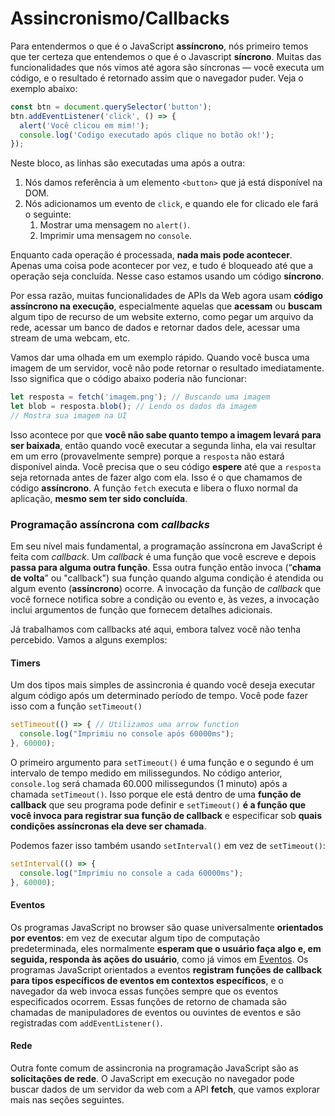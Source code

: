 # Assincronismo/Callbacks

Para entendermos o que é o JavaScript **assíncrono**, nós primeiro temos que ter certeza que entendemos o que é o Javascript **síncrono**. Muitas das funcionalidades que nós vimos até agora são síncronas — você executa um código, e o resultado é retornado assim que o navegador puder. Veja o exemplo abaixo:

```javascript
const btn = document.querySelector('button');
btn.addEventListener('click', () => {
  alert('Você clicou em mim!');
  console.log('Codigo executado após clique no botão ok!');
});
```

Neste bloco, as linhas são executadas uma após a outra:

1. Nós damos referência à um elemento `<button>` que já está disponível na DOM.
2. Nós adicionamos um evento de `click`, e quando ele for clicado ele fará o seguinte:
   1. Mostrar uma mensagem no `alert()`.
   2. Imprimir uma mensagem no `console`.

Enquanto cada operação é processada, **nada mais pode acontecer**. Apenas uma coisa pode acontecer por vez, e tudo é bloqueado até que a operação seja concluída. Nesse caso estamos usando um código **síncrono**.

Por essa razão, muitas funcionalidades de APIs da Web agora usam **código assíncrono na execução**, especialmente aquelas que **acessam** ou **buscam** algum tipo de recurso de um website externo, como pegar um arquivo da rede, acessar um banco de dados e retornar dados dele, acessar uma stream de uma webcam, etc.

Vamos dar uma olhada em um exemplo rápido. Quando você busca uma imagem de um servidor, você não pode retornar o resultado imediatamente. Isso significa que o código abaixo poderia não funcionar:

```javascript
let resposta = fetch('imagem.png'); // Buscando uma imagem
let blob = resposta.blob(); // Lendo os dados da imagem
// Mostra sua imagem na UI
```

Isso acontece por que **você não sabe quanto tempo a imagem levará para ser baixada**, então quando você executar a segunda linha, ela vai resultar em um erro (provavelmente sempre) porque a  `resposta` não estará disponível ainda. Você precisa que o seu código **espere** até que a `resposta` seja retornada antes de fazer algo com ela. Isso é o que chamamos de código **assíncrono**. A função `fetch` executa e libera o fluxo normal da aplicação, **mesmo sem ter sido concluída**.

### Programação assíncrona com _callbacks_

Em seu nível mais fundamental, a programação assíncrona em JavaScript é feita com _callback_. Um _callback_ é uma função que você escreve e depois **passa para alguma outra função**. Essa outra função então invoca (“**chama de volta**” ou "callback") sua função quando alguma condição é atendida ou algum evento (**assíncrono**) ocorre. A invocação da função de _callback_ que você fornece notifica sobre a condição ou evento e, às vezes, a invocação inclui argumentos de função que fornecem detalhes adicionais.

Já trabalhamos com callbacks até aqui, embora talvez você não tenha percebido. Vamos a alguns exemplos:

#### Timers

Um dos tipos mais simples de assincronia é quando você deseja executar algum código após um determinado período de tempo. Você pode fazer isso com a função `setTimeout()`

```javascript
setTimeout(() => { // Utilizamos uma arrow function
  console.log("Imprimiu no console após 60000ms");
}, 60000);
```

O primeiro argumento para `setTimeout()` é uma função e o segundo é um intervalo de tempo medido em milissegundos. No código anterior, `console.log` será chamada 60.000 milissegundos (1 minuto) após a chamada `setTimeout()`. Isso porque ele está dentro de uma **função de callback** que seu programa pode definir e `setTimeout()` **é a função que você invoca para registrar sua função de callback** e especificar sob **quais condições assíncronas ela deve ser chamada**.&#x20;

Podemos fazer isso também usando `setInterval()` em vez de `setTimeout()`:

```javascript
setInterval(() => {
  console.log("Imprimiu no console a cada 60000ms");
}, 60000);
```

#### Eventos

Os programas JavaScript no browser são quase universalmente **orientados por eventos**: em vez de executar algum tipo de computação predeterminada, eles normalmente **esperam que o usuário faça algo e, em seguida, responda às ações do usuário**, como já vimos em [Eventos](../../javascript-no-browser/eventos.md). Os programas JavaScript orientados a eventos **registram funções de callback para tipos específicos de eventos em contextos específicos**, e o navegador da web invoca essas funções sempre que os eventos especificados ocorrem. Essas funções de retorno de chamada são chamadas de manipuladores de eventos ou ouvintes de eventos e são registradas com `addEventListener()`.

#### Rede

Outra fonte comum de assincronia na programação JavaScript são as **solicitações de rede**. O JavaScript em execução no navegador pode buscar dados de um servidor da web com a API **fetch**, que vamos explorar mais nas seções seguintes.

